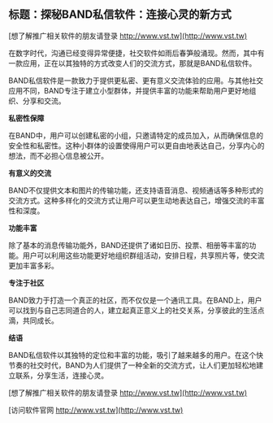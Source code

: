 ## **标题：探秘BAND私信软件：连接心灵的新方式**

[想了解推广相关软件的朋友请登录 http://www.vst.tw](http://www.vst.tw)

在数字时代，沟通已经变得异常便捷，社交软件如雨后春笋般涌现。然而，其中有一款应用，正在以其独特的方式改变人们的交流方式，那就是BAND私信软件。

BAND私信软件是一款致力于提供更私密、更有意义交流体验的应用。与其他社交应用不同，BAND专注于建立小型群体，并提供丰富的功能来帮助用户更好地组织、分享和交流。

**私密性保障**

在BAND中，用户可以创建私密的小组，只邀请特定的成员加入，从而确保信息的安全性和私密性。这种小群体的设置使得用户可以更自由地表达自己，分享内心的想法，而不必担心信息被公开。

**有意义的交流**

BAND不仅提供文本和图片的传输功能，还支持语音消息、视频通话等多种形式的交流方式。这种多样化的交流方式让用户可以更生动地表达自己，增强交流的丰富性和深度。

**功能丰富**

除了基本的消息传输功能外，BAND还提供了诸如日历、投票、相册等丰富的功能。用户可以利用这些功能更好地组织群组活动，安排日程，共享照片等，使交流更加丰富多彩。

**专注于社区**

BAND致力于打造一个真正的社区，而不仅仅是一个通讯工具。在BAND上，用户可以找到与自己志同道合的人，建立起真正意义上的社交关系，分享彼此的生活点滴，共同成长。

**结语**

BAND私信软件以其独特的定位和丰富的功能，吸引了越来越多的用户。在这个快节奏的社交时代，BAND为人们提供了一种全新的交流方式，让人们更加轻松地建立联系，分享生活，连接心灵。

[想了解推广相关软件的朋友请登录 http://www.vst.tw](http://www.vst.tw)


[访问软件官网 http://www.vst.tw](http://www.vst.tw)

